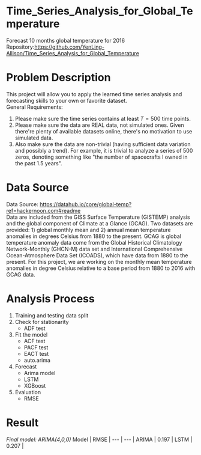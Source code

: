 # Time_Series_Analysis_for_Global_Temperature
Forecast 10 months global temperature for 2016  
Repository:https://github.com/YenLing-Allison/Time_Series_Analysis_for_Global_Temperature  

# Problem Description
This project will allow you to apply the learned time series analysis and forecasting skills to your own or favorite dataset.  
General Requirements:  
1. Please make sure the time series contains at least $T=500$ time points.
2. Please make sure the data are REAL data, not simulated ones. Given there're plenty of available datasets online, there's no motivation to use simulated data.
3. Also make sure the data are non-trivial (having sufficient data variation and possibly a trend). For example, it is trivial to analyze a series of 500 zeros, denoting something like "the number of spacecrafts I owned in the past 1.5 years".

# Data Source
Data Source: https://datahub.io/core/global-temp?ref=hackernoon.com#readme  
Data are included from the GISS Surface Temperature (GISTEMP) analysis and the global component of Climate at a Glance (GCAG). Two datasets are provided: 1) global monthly mean and 2) annual mean temperature anomalies in degrees Celsius from 1880 to the present. 
GCAG is global temperature anomaly data come from the Global Historical Climatology Network-Monthly (GHCN-M) data set and International Comprehensive Ocean-Atmosphere Data Set (ICOADS), which have data from 1880 to the present. 
For this project, we are working on the monthly mean temperature anomalies in degree Celsius relative to a base period from 1880 to 2016 with GCAG data. 

# Analysis Process
1. Training and testing data split
2. Check for stationarity
   * ADF test
3. Fit the model   
   * ACF test
   * PACF test
   * EACT test
   * auto.arima 
4. Forecast 
   * Arima model
   * LSTM
   * XGBoost
5. Evaluation 
   * RMSE

  # Result
*Final model: ARIMA(4,0,0)*
Model | RMSE |
--- | --- | 
ARIMA | 0.197 | 
LSTM | 0.207 | 


  

